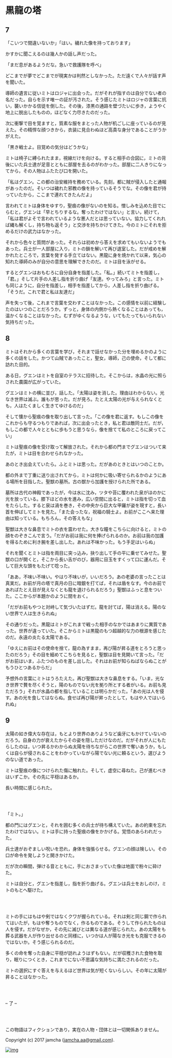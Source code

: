 # 黒龍の塔

## 7

「こいつで間違いないか」「はい。穢れた像を持っております」  

かすかに聞こえるのは幾人かの話し声だった。  

「まだ息があるようだな。急いで救護隊を呼べ」  

どこまでが夢でどこまでが現実かは判然としなかった。ただ遠くで人々が話す声を聞いた。  

導師の遺言に従いミトはロジャに出会った。だがそれが指すのは自分でない者の名だった。自らを示す唯一の証が汚された。そう感じたミトはロジャの言葉に抗い，襲いかかる信徒を倒した。その後，漆黒の通路を壁づたいに歩き，ようやく地上に脱出したものの，ほどなく力尽きたのだった。  

次に衝撃で目を覚ますと，質素な服をまとった人物が机ごしに座っているのが見えた。その精悍な顔つきから，衣装に見合わぬほど高貴な身分であることがうかがえた。  

「黒き戦士よ。目覚めの気分はどうかな」  

ミトは椅子に縛られたまま，視線だけを向ける。すると相手の合図に，ミトの背後にいた兵士達が足音とともに部屋を去るのがわかった。部屋に二人きりになってから，その人物はふたたび口を開いた。  

「私はグエン。この都の治安維持を務めている。先刻，都に賊が侵入したと通報があったのだ。そいつは穢れた邪教の像を持っているそうでな。その像を君が持っていたから，ここまで連れてきたんだよ」  

言われてミトは身体をゆすり，聖痕の像がないのを知る。憎しみを込めた目でにらむと，グエンは「早とちりするな。奪ったわけではない」と言い，続けて，「私は君がよそで言われているような悪人だとは思っていない。協力してくれれば縄も解くし，持ち物も返そう」と交渉を持ちかけてきた。今のミトにそれを拒めるだけの武力はなかった。  

それから色々と質問があった。それらは初めから答えを求めてもいないようでもあった。兵士が一人部屋に入り，ミトの鎖を解いて再び退室した。だが戒めを解かれたところで，言葉を発する手立てはない。黒龍に身を焼かれて以来，気心の知れた導師のみが自分の意思を理解できたのだ。ミトは目を泳がせる。  

するとグエンはおもむろに自分自身を指差した。「私。」続いてミトを指差し，「君。」そして片手の人差し指を折り曲げ「友達。やってみろ」と言った。ミトも同じように，自分を指差し，相手を指差してから，人差し指を折り曲げる。「そうだ。これで君と私は友達だ」  

声を失って後，これまで言葉を交わすことはなかった。この感情を以前に経験したのはいつのことだろうか。ずっと，身体の内側から熱くなることはあっても，温かくなることはなかった。むずがゆくなるような，いてもたってもいられない気持ちだった。  

## 8

ミトはそれから多くの言葉を学び，それまで話せなかった分を埋めるかのように多くの話をした。かつて山賊であったこと，聖女，導師，己の使命，そして都に訪れた目的。  

ある日，グエンはミトを自室のテラスに招待した。そこからは，水晶の光に照らされた農園が広がっていた。  

グエンはミトの横に並び，話した。「太陽は姿を消した。理由はわからない。光なき世界は滅ぶ。誰もが思った。だが見ろ。たとえ太陽の光が与えられなくとも，人はたくましく生きてゆけるのだ」  

そして懐から聖痕の像を取り出して言った。「この像を君に返す。もしこの像をこれからも守るつもりであれば，次に出会ったとき，私と君は敵同士だ。だが，もしこの都で人々とともに歩もうと思うなら，像を捨てて私のところに戻ってこい」  

ミトは聖痕の像を受け取って解放された。それから都の門までグエンはついて来たが，ミトは目を合わせられなかった。  

あのとき出会えていたら。ふとミトは思った。だがあのときとはいつのことか。  

都の外まで丁重に送り出されてから，ミトは何かに吸い寄せられるかのようにある場所を目指した。聖獣の墓所。古の獣から加護を授けられた所である。  

墓所は古代の神殿であったが，今は水に沈み，ツタや苔に覆われた泉がほのかに光を放っている。膝下ほどの水を進み，広い空間に出ると，ミトは指を切って血をたらした。すると泉は渦を巻き，その中央から巨大な甲羅が姿を現すと，長い首を伸ばしてミトを見た。「また会ったな，祝福の騎士よ。お前がここへ来た理由は知っている。もちろん，その答えもな」  

聖獣は大きな鼻息でミトの衣を震わせた。大きな瞳をこちらに向けると，ミトの顔をのぞきこんで言う。「だがお前は我に何を捧げられるのか。お前は我の加護を得るために利き腕を差し出した。あれは不味かった。もう手足はいらぬ」  

それを聞くとミトは指を両目に突っ込み，抉り出して手の平に乗せてみせた。聖獣の口が開くと，そこから長い舌がのび，器用に目玉をすくって口に運んだ。そして巨大な頭をもたげて唸った。  

「ああ，不味い不味い。やはり不味いが，いいだろう。あの老婆の言ったことは真実だ。お前が月の塔で真月の日に暗銀を打てば，それは盾をなす。今のお前であればたとえ目が見えなくとも龍を退けられるだろう」聖獣はふっと息をついた。ここからが本題かのように間をおく。  

「だがお前もやつと対峙して気づいたはずだ。龍を討てば，陽は消える。陽のない世界で人は生きられぬ」  

その通りだった。黒龍はミトがこれまで戦った相手のなかではあまりに異質であった。世界が違っていた。そこからミトは黒龍のもつ超越的な力の根源を感じたのだ。永遠の炎たる太陽である。  

「ゆえにお前はその使命を捨て，龍の為すまま，再び陽が昇る道をとろうと思ったのだろう」その目を細めてこちらを見ると，聖獣は目を見開いて言った。「だがお前はいま，ふたつのものを差し出した。それはお前が知らねばならぬことがもうひとつあるからだ」  

予想外の言葉にミトはうろたえた。再び聖獣は大きな鼻息をする。「いま，光なき世界で贅を尽くそうと，陽のものでない光を拠り所とする者がいる。お前も見ただろう」それが水晶の都を指していることは明らかだった。「あの光は人を侵す。あの光を食してはならぬ。食せば再び陽が昇ったとして，もはや人ではいられぬ」  

## 9

太陽の如き偉大な存在は，もとより世界のありようなど歯牙にもかけていないのだろう。自身の力が衰えたからその姿を隠しただけなのだ。だがそれが人にもたらしたのは，いつ昇るかわからぬ太陽を待ちながらこの世界で奪いあうか，もしくは自らが侵されることをわかっていながら陽でない光に頼るという，選びようのない道であった。  

ミトは聖痕の像につけられた傷に触れた。そして，虚空に尋ねた。己が進むべきはいずこか。その先に平穏はあるか。  

長い時間に感じられた。  

<br>  

<br>  

「ミト。」  

都の門にはグエンと，それを囲む多くの兵士が待ち構えていた。あの約束を忘れたわけではない。ミトは手に持った聖痕の像をかかげる。覚悟のあらわれだった。  

兵士達がおぞましい呪いを恐れ，身体を強張らせる。グエンの顔は険しい。その口が命令を発しようと開きかけた。  

だが次の瞬間，弾ける音とともに，手におさまっていた像は地面で粉々に砕けた。  

ミトは自分と，グエンを指差し，指を折り曲げる。グエンは兵士をおしのけ，ミトのもとへ駆けた。  

<br>  

<br>  

ミトの手にはもはや剣ではなくクワが握られている。それは剣と同じ鋼で作られてはいたが，もはや奪うものでなく，作るものである。そうして作られたものは人を侵す。だがなぜか，その先に滅びとは異なる道が感じられた。あの太陽をも葬る武器を人が作り出せるのと同様に，いつかは人が陽なき光をも克服できるのではないか。そう感じられるのだ。  

多くの命を奪った自身に平穏が訪れようはずもない。だが収穫された食物を取り，眠りにつくとき，これまでにない不思議な気持ちに満たされるのだった。  

ミトの選択にすぐ答えを与えるほど世界は気が短くないらしい。その年に太陽が昇ることはなかった。  

<br>  

<br>  

&#x2013; 了 &#x2013;  

<br>  
<br>  

この物語はフィクションであり，実在の人物・団体とは一切関係ありません。  

Copyright (c) 2017 jamcha (jamcha.aa@gmail.com).  

[![img](http://i.creativecommons.org/l/by-nc-sa/4.0/88x31.png)](http://creativecommons.org/licenses/by-nc-sa/4.0/deed)